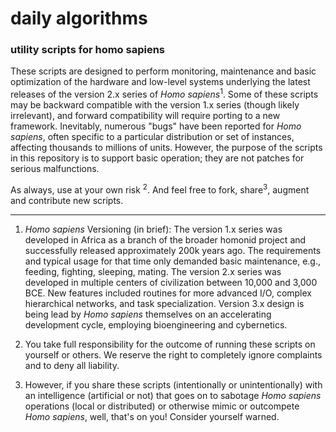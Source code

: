 daily algorithms
===============
<h3>utility scripts for homo sapiens</h3>


These scripts are designed to perform monitoring, maintenance and basic optimization of the hardware and low-level systems underlying the latest releases of the version 2.x series of _Homo sapiens_<sup>1</sup>. Some of these scripts may be backward compatible with the version 1.x series (though likely irrelevant), and forward compatibility will require porting to a new framework. Inevitably, numerous "bugs" have been reported for _Homo sapiens_, often specific to a particular distribution or set of instances, affecting thousands to millions of units. However, the purpose of the scripts in this repository is to support basic operation; they are not patches for serious malfunctions.

As always, use at your own risk <sup>2</sup>. And feel free to fork, share<sup>3</sup>, augment and contribute new scripts.

<hr>

1. _Homo sapiens_ Versioning (in brief): The version 1.x series was developed in Africa as a branch of the broader homonid project and successfully released approximately 200k years ago.  The requirements and typical usage for that time only demanded basic maintenance, e.g., feeding, fighting, sleeping, mating. The version 2.x series was developed in multiple centers of civilization between 10,000 and 3,000 BCE. New features included routines for more advanced I/O, complex hierarchical networks, and task specialization.  Version 3.x design is being lead by _Homo sapiens_ themselves on an accelerating development cycle, employing bioengineering and cybernetics. 

2. You take full responsibility for the outcome of running these scripts on yourself or others. We reserve the right to completely ignore complaints and to deny all liability. 

3. However, if you share these scripts (intentionally or unintentionally) with an intelligence (artificial or not) that goes on to sabotage _Homo sapiens_ operations (local or distributed) or otherwise mimic or outcompete _Homo sapiens_, well, that's on you! Consider yourself warned.
